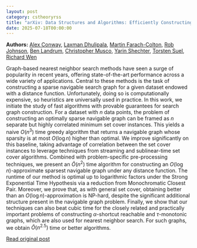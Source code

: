 ```yaml
---
layout: post
category: cstheoryrss
title: "arXiv: Data Structures and Algorithms: Efficiently Constructing Sparse Navigable Graphs"
date: 2025-07-18T00:00:00
---
```


**Authors:** [Alex Conway](https://dblp.uni-trier.de/search?q=Alex+Conway), [Laxman Dhulipala](https://dblp.uni-trier.de/search?q=Laxman+Dhulipala), [Martin Farach-Colton](https://dblp.uni-trier.de/search?q=Martin+Farach-Colton), [Rob Johnson](https://dblp.uni-trier.de/search?q=Rob+Johnson), [Ben Landrum](https://dblp.uni-trier.de/search?q=Ben+Landrum), [Christopher Musco](https://dblp.uni-trier.de/search?q=Christopher+Musco), [Yarin Shechter](https://dblp.uni-trier.de/search?q=Yarin+Shechter), [Torsten Suel](https://dblp.uni-trier.de/search?q=Torsten+Suel), [Richard Wen](https://dblp.uni-trier.de/search?q=Richard+Wen)

Graph-based nearest neighbor search methods have seen a surge of popularity
in recent years, offering state-of-the-art performance across a wide variety of
applications. Central to these methods is the task of constructing a sparse
navigable search graph for a given dataset endowed with a distance function.
Unfortunately, doing so is computationally expensive, so heuristics are
universally used in practice.
In this work, we initiate the study of fast algorithms with provable
guarantees for search graph construction. For a dataset with $n$ data points,
the problem of constructing an optimally sparse navigable graph can be framed
as $n$ separate but highly correlated minimum set cover instances. This yields
a naive $O(n^3)$ time greedy algorithm that returns a navigable graph whose
sparsity is at most $O(\log n)$ higher than optimal. We improve significantly
on this baseline, taking advantage of correlation between the set cover
instances to leverage techniques from streaming and sublinear-time set cover
algorithms. Combined with problem-specific pre-processing techniques, we
present an $\tilde{O}(n^2)$ time algorithm for constructing an $O(\log
n)$-approximate sparsest navigable graph under any distance function.
The runtime of our method is optimal up to logarithmic factors under the
Strong Exponential Time Hypothesis via a reduction from Monochromatic Closest
Pair. Moreover, we prove that, as with general set cover, obtaining better than
an $O(\log n)$-approximation is NP-hard, despite the significant additional
structure present in the navigable graph problem. Finally, we show that our
techniques can also beat cubic time for the closely related and practically
important problems of constructing $\alpha$-shortcut reachable and
$\tau$-monotonic graphs, which are also used for nearest neighbor search. For
such graphs, we obtain $\tilde{O}(n^{2.5})$ time or better algorithms.

[Read original post](http://arxiv.org/abs/2507.13296v1)
